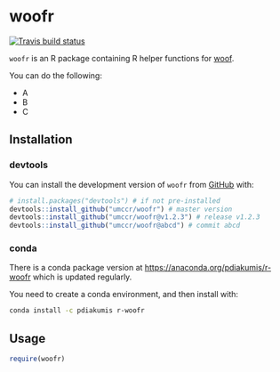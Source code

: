 woofr
================

[![Travis build
status](https://travis-ci.org/umccr/woofr.svg?branch=master)](https://travis-ci.org/umccr/woofr)

`woofr` is an R package containing R helper functions for
[woof](https://github.com/umccr/woof).

You can do the following:

  - A
  - B
  - C

## Installation

### devtools

You can install the development version of `woofr` from
[GitHub](https://github.com/umccr/woofr) with:

``` r
# install.packages("devtools") # if not pre-installed
devtools::install_github("umccr/woofr") # master version
devtools::install_github("umccr/woofr@v1.2.3") # release v1.2.3
devtools::install_github("umccr/woofr@abcd") # commit abcd
```

### conda

There is a conda package version at
<https://anaconda.org/pdiakumis/r-woofr> which is updated regularly.

You need to create a conda environment, and then install with:

``` bash
conda install -c pdiakumis r-woofr
```

## Usage

``` r
require(woofr)
```
